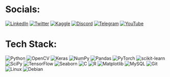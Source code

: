
# Socials:
[![LinkedIn](https://img.shields.io/badge/LinkedIn-%230077B5.svg?logo=linkedin&amp;logoColor=white)](https://www.linkedin.com/in/anistaluqdar/)  [![Twitter](https://img.shields.io/badge/Twitter-%231DA1F2.svg?logo=Twitter&amp;logoColor=white)](https://twitter.com/AnisTaluqdar)  [![Kaggle](https://img.shields.io/badge/Kaggle-20BEFF?logo=Kaggle&logoColor=white)](https://www.kaggle.com/anistaluqdar)  [![Discord](https://img.shields.io/badge/Discord-%235865F2.svg?logo=discord&logoColor=white)](https://discord.com/users/498437011166986261)  [![Telegram](https://img.shields.io/badge/Telegram-2CA5E0?logo=telegram&logoColor=white)](https://t.me/AnisTaluqdarBD)  [![YouTube](https://img.shields.io/badge/YouTube-%23FF0000.svg?logo=YouTube&logoColor=white)](https://www.youtube.com/@anisTaluqdar)

# Tech Stack:
![Python](https://img.shields.io/badge/python-3670A0?style=for-the-badge&amp;logo=python&amp;logoColor=ffdd54)  ![OpenCV](https://img.shields.io/badge/opencv-%23white.svg?style=for-the-badge&amp;logo=opencv&amp;logoColor=white)  ![Keras](https://img.shields.io/badge/Keras-%23D00000.svg?style=for-the-badge&amp;logo=Keras&amp;logoColor=white)  ![NumPy](https://img.shields.io/badge/numpy-%23013243.svg?style=for-the-badge&amp;logo=numpy&amp;logoColor=white)  ![Pandas](https://img.shields.io/badge/pandas-%23150458.svg?style=for-the-badge&amp;logo=pandas&amp;logoColor=white)  ![PyTorch](https://img.shields.io/badge/PyTorch-%23EE4C2C.svg?style=for-the-badge&amp;logo=PyTorch&amp;logoColor=white)  ![scikit-learn](https://img.shields.io/badge/scikit--learn-%23F7931E.svg?style=for-the-badge&amp;logo=scikit-learn&amp;logoColor=white)  ![SciPy](https://img.shields.io/badge/SciPy-%230C55A5.svg?style=for-the-badge&amp;logo=scipy&amp;logoColor=%white)  ![TensorFlow](https://img.shields.io/badge/TensorFlow-%23FF6F00.svg?style=for-the-badge&amp;logo=TensorFlow&amp;logoColor=white)  ![Seaborn](https://img.shields.io/badge/Seaborn-blue?style=for-the-badge&amp;logo=Seaborn&amp;logoColor=white)  ![C](https://img.shields.io/badge/C-00599C?style=for-the-badge&amp;logo=C&amp;logoColor=white)  ![R](https://img.shields.io/badge/R-D55E00?style=for-the-badge&amp;logo=R&amp;logoColor=white)  ![Matplotlib](https://img.shields.io/badge/Matplotlib-FC8D62?style=for-the-badge&amp;logo=Matplotlib&amp;logoColor=white)  ![MySQL](https://img.shields.io/badge/MySQL-00000F?style=for-the-badge&logo=mysql&logoColor=white)  ![Git](https://img.shields.io/badge/git-%23F05033.svg?style=for-the-badge&logo=git&logoColor=white)  ![Linux](https://img.shields.io/badge/Linux-FCC624?style=for-the-badge&logo=linux&logoColor=black)  ![Debian](https://img.shields.io/badge/Debian-A81D33?style=for-the-badge&logo=debian&logoColor=white)
